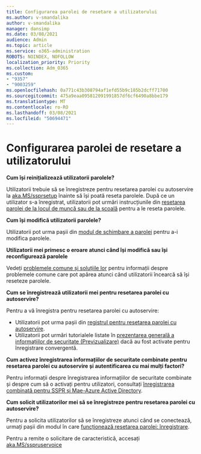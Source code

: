 ```yaml
---
title: Configurarea parolei de resetare a utilizatorului
ms.author: v-smandalika
author: v-smandalika
manager: dansimp
ms.date: 03/08/2021
audience: Admin
ms.topic: article
ms.service: o365-administration
ROBOTS: NOINDEX, NOFOLLOW
localization_priority: Priority
ms.collection: Adm_O365
ms.custom:
- "9357"
- "9003259"
ms.openlocfilehash: 0a771c43b308794af1efd55b9c185b2dcff71700
ms.sourcegitcommit: 475a9eaa095812091991857df6cf6490a8bbe179
ms.translationtype: MT
ms.contentlocale: ro-RO
ms.lasthandoff: 03/08/2021
ms.locfileid: "50694471"
---
```

# <a name="user-reset-password-setup"></a>Configurarea parolei de resetare a utilizatorului

**Cum își reinițializează utilizatorii parolele?**

Utilizatorii trebuie să se înregistreze pentru resetarea parolei cu autoservire la [aka.MS/ssprsetup](https://mysignins.microsoft.com/security-info) înainte să își poată reseta parolele. După ce un utilizator s-a înregistrat, utilizatorii pot urmări instrucțiunile din [resetarea parolei de la locul de muncă sau de la școală](https://docs.microsoft.com/azure/active-directory/user-help/active-directory-passwords-update-your-own-password) pentru a le reseta parolele.

**Cum își modifică utilizatorii parolele?**

Utilizatorii pot urma pașii din [modul de schimbare a parolei](https://docs.microsoft.com/azure/active-directory/user-help/active-directory-passwords-update-your-own-password) pentru a-i modifica parolele.

**Utilizatorii mei primesc o eroare atunci când își modifică sau își reconfigurează parolele**

Vedeți [problemele comune și soluțiile lor](https://docs.microsoft.com/azure/active-directory/user-help/active-directory-passwords-update-your-own-password) pentru informații despre problemele comune care pot apărea atunci când utilizatorii încearcă să își reseteze parolele.

**Cum se înregistrează utilizatorii mei pentru resetarea parolei cu autoservire?**

Pentru a vă înregistra pentru resetarea parolei cu autoservire:

- Utilizatorii pot urma pașii din [registrul pentru resetarea parolei cu autoservire](https://docs.microsoft.com/azure/active-directory/user-help/active-directory-passwords-reset-register).
- Utilizatorii pot urmări tutorialele listate în [prezentarea generală a informațiilor de securitate (Previzualizare)](https://docs.microsoft.com/azure/active-directory/user-help/security-info-setup-signin) dacă au fost activate pentru înregistrare convergentă.

**Cum activez înregistrarea informațiilor de securitate combinate pentru resetarea parolei cu autoservire și autentificarea cu mai mulți factori?**

Pentru informații despre înregistrarea informațiilor de securitate combinate și despre cum să o activați pentru utilizatori, consultați [înregistrarea combinată pentru SSPR și Mae-Azure Active Directory](https://docs.microsoft.com/azure/active-directory/authentication/concept-registration-mfa-sspr-combined).

**Cum solicit utilizatorilor mei să se înregistreze pentru resetarea parolei cu autoservire?**

Pentru a solicita utilizatorilor să se înregistreze atunci când se conectează, urmați pașii din modul în care [funcționează resetarea parolei: înregistrare](https://docs.microsoft.com/azure/active-directory/authentication/concept-sspr-howitworks).

Pentru a remite o solicitare de caracteristică, accesați [aka.MS/sspruservoice](https://feedback.azure.com/forums/169401-azure-active-directory/category/166251-self-service-password-reset)



 












